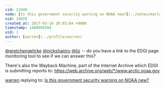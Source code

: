 ```yaml
---
cid: 22448
node: [Is this government security warning on NOAA new?](../notes/marlokeno/03-16-2017/is-this-government-security-warning-on-noaa-new)
nid: 14029
created_at: 2017-03-16 20:03:04 +0000
timestamp: 1489694584
uid: 1
author: [warren](../profile/warren)
---
```


[@gretchengehrke](/profile/gretchengehrke) [@nickshapiro](/profile/nickshapiro) [@liz](/profile/liz) -- do you have a link to the EDGI page monitoring tool to see if we can answer this? 

There's also the Wayback Machine, part of the Internet Archive which EDGI is submitting reports to: https://web.archive.org/web/*/www.arctic.noaa.gov

[warren](../profile/warren) replying to: [Is this government security warning on NOAA new?](../notes/marlokeno/03-16-2017/is-this-government-security-warning-on-noaa-new)

